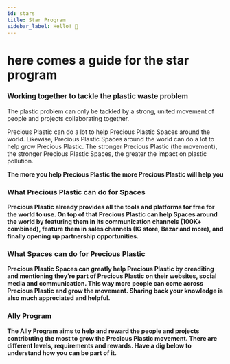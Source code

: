 ```yaml
---
id: stars
title: Star Program
sidebar_label: Hello! 🤙
---
```

# here comes a guide for the star program


### Working together to tackle the plastic waste problem
The plastic problem can only be tackled by a strong, united movement of people and projects collaborating together.

Precious Plastic can do a lot to help Precious Plastic Spaces around the world. Likewise, Precious Plastic Spaces around the world can do a lot to help grow Precious Plastic. The stronger Precious Plastic (the movement), the stronger Precious Plastic Spaces, the greater the impact on plastic pollution.

<b>The more you help Precious Plastic the more Precious Plastic will help you<b>


<script async src="{embedSrc}"></script>




###  What Precious Plastic can do for Spaces
Precious Plastic already provides all the tools and platforms for free for the world to use. On top of that Precious Plastic can help Spaces around the world by featuring them in its communication channels (100K+ combined), feature them in sales channels (IG store, Bazar and more), and finally opening up partnership opportunities.

###  What Spaces can do for Precious Plastic
Precious Plastic Spaces can greatly help Precious Plastic by creaditing and mentioning they’re part of Precious Plastic on their websites, social media and communication. This way more people can come across Precious Plastic and grow the movement. Sharing back your knowledge is also much appreciated and helpful.  

### Ally Program
The Ally Program aims to help and reward the people and projects contributing the most to grow the Precious Plastic movement. There are different levels, requirements and rewards. Have a dig below to understand how you can be part of it.
